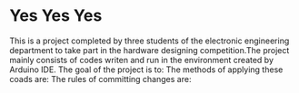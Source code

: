 # Yes Yes Yes
  This is a project completed by three students of the electronic engineering department to take part in the hardware designing competition.The project mainly consists of codes writen and run in the environment created by Arduino IDE.
  The goal of the project is to:
  The methods of applying these coads are:
  The rules of committing changes are:
  
